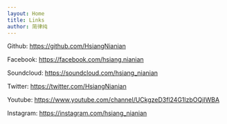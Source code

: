 ```yaml
---
layout: Home
title: Links
author: 简律纯
---
```


Github: <https://github.com/HsiangNianian>

Facebook: <https://facebook.com/hsiang.nianian>

Soundcloud: <https://soundcloud.com/hsiang_nianian>

Twitter: <https://twitter.com/HsiangNianian>

Youtube: <https://www.youtube.com/channel/UCkgzeD3fl24G1lzbOQjIWBA>

Instagram: <https://instagram.com/hsiang_nianian>
